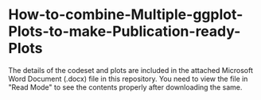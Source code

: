 # How-to-combine-Multiple-ggplot-Plots-to-make-Publication-ready-Plots

The details of the codeset and plots are included in the attached Microsoft Word Document (.docx) file in this repository. 
You need to view the file in "Read Mode" to see the contents properly after downloading the same.
